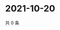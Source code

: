 # 2021-10-20

共 0 条

<!-- BEGIN WEIBO -->
<!-- 最后更新时间 Wed Oct 20 2021 18:16:33 GMT+0800 (China Standard Time) -->

<!-- END WEIBO -->
